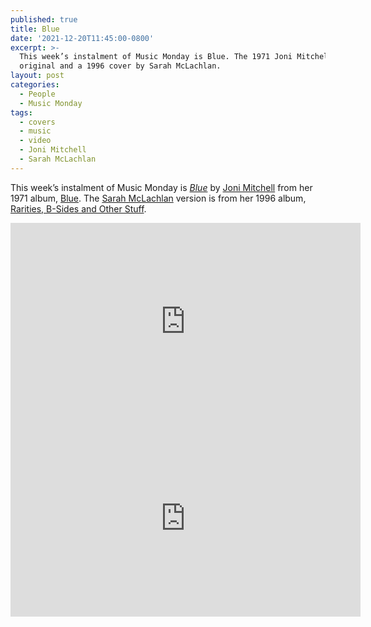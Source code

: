 ```yaml
---
published: true
title: Blue
date: '2021-12-20T11:45:00-0800'
excerpt: >-
  This week’s instalment of Music Monday is Blue. The 1971 Joni Mitchell
  original and a 1996 cover by Sarah McLachlan.
layout: post
categories:
  - People
  - Music Monday
tags:
  - covers
  - music
  - video
  - Joni Mitchell
  - Sarah McLachlan
---
```

This week’s instalment of Music Monday is [_Blue_](https://en.wikipedia.org/wiki/Blue_(Joni_Mitchell_song)) by
[Joni Mitchell](https://jonimitchell.com/) from her 1971 album,
[Blue](https://jonimitchell.com/music/album.cfm?id=5). The [Sarah McLachlan](http://sarahmclachlan.com/)
version is from her 1996 album, [Rarities, B-Sides and Other Stuff](https://www.sarahmclachlan.com/discography/rarities-b-sides-other-stuff/).



<div class="video-container">
<iframe width="560" height="315" src="https://www.youtube.com/embed/w5782PQO5is" frameborder="0" allowfullscreen title="Video: Blue by Joni Mitchell"></iframe>
</div>

<div class="video-container">
<iframe width="560" height="315" src="https://www.youtube.com/embed/STRGKm7T72M" frameborder="0" allowfullscreen title="Video: Blue by Sarah McLachlan"></iframe>
</div>
